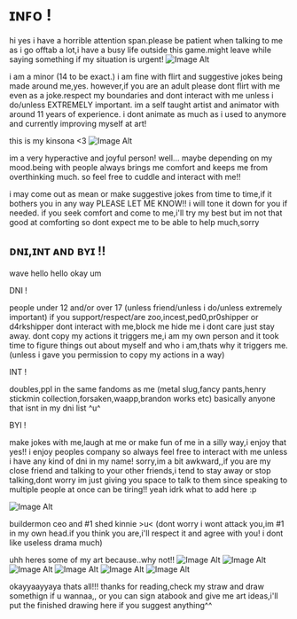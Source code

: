 # ɪɴꜰᴏ !
hi yes i have a horrible attention span.please be patient when talking to me as i go offtab a lot,i have a busy life outside this game.might leave while saying something if my situation is urgent!
 ![Image Alt](https://media.discordapp.net/attachments/1392020370499960915/1403669191386599454/cdf0d4e54d1c4986c09f8b67c2cef1a3_1.jpg?ex=6898644e&is=689712ce&hm=e37bcc5d6f2464fd5a8d473fb4029a1e1af6cc0588a020eb900398171b5b3415&=&format=webp)

 i am a minor (14 to be exact.) i am fine with flirt and suggestive jokes being made around me,yes. however,if you are an adult please dont flirt with me even as a joke.respect my boundaries and dont interact with me unless i do/unless EXTREMELY important.
 im a self taught artist and animator with around 11 years of experience. i dont animate as much as i used to anymore and currently improving myself at art!
 
 this is my kinsona <3
 ![Image Alt](https://media.discordapp.net/attachments/1391412082532159538/1392559172700340274/Untitled328_20250709202348.png?ex=68982f0b&is=6896dd8b&hm=7272f532897afa3171d6c45c09ed74c05b97b57df94dd5996f2e44492e2d3d98&=&format=webp&quality=lossless&width=881&height=881)

 im a very hyperactive and joyful person! well... maybe depending on my mood.being with people always brings me comfort and keeps me from overthinking much. so feel free to cuddle and interact with me!!

 i may come out as mean or make suggestive jokes from time to time,if it bothers you in any way PLEASE LET ME KNOW!! i will tone it down for you if needed. if you seek comfort and come to me,i'll try my best but im not that good at comforting so dont expect me to be able to help much,sorry

 ## ᴅɴɪ,ɪɴᴛ ᴀɴᴅ ʙʏɪ !!

 wave hello hello okay um
 
 
 DNI !

 
 people under 12 and/or over 17 (unless friend/unless i do/unless extremely important) if you support/respect/are zoo,incest,ped0,pr0shipper or d4rkshipper dont interact with me,block me hide me i dont care just stay away. dont copy my actions it triggers me,i am my own person and it took time to figure things out about myself and who i am,thats why it triggers me. (unless i gave you permission to copy my actions in a way)


INT !


doubles,ppl in the same fandoms as me (metal slug,fancy pants,henry stickmin collection,forsaken,waapp,brandon works etc) basically anyone that isnt in my dni list ^u^


BYI !


make jokes with me,laugh at me or make fun of me in a silly way,i enjoy that yes!! i enjoy peoples company so always feel free to interact with me unless i have any kind of dni in my name! sorry,im a bit awkward,,if you are my close friend and talking to your other friends,i tend to stay away or stop talking,dont worry im just giving you space to talk to them since speaking to multiple people at once can be tiring!! yeah idrk what to add here :p


![Image Alt](https://media.discordapp.net/attachments/1392020370499960915/1403669191961219173/56ea6860df67d05b76852d4daeb505e7_1.jpg?ex=6898644e&is=689712ce&hm=b1ecdcac32df95aa1b13786053366fe5970a38f766880386d76d107133f64ace&=&format=webp)

buildermon ceo and #1 shed kinnie >u< (dont worry i wont attack you,im #1 in my own head.if you think you are,i'll respect it and agree with you! i dont like useless drama much)

uhh heres some of my art because..why not!!
![Image Alt](https://media.discordapp.net/attachments/1377172836124328006/1397294259715051591/Untitled11_20250722220533.png?ex=6898456f&is=6896f3ef&hm=578388e4ae2a098f69116bcc56f5d20ac4760f7d5a846a752750bae043e1f267&=&format=webp&quality=lossless&width=881&height=881)
![Image Alt](https://media.discordapp.net/attachments/1377172836124328006/1388332451897544836/Untitled279_20250627134533.png?ex=6897f7da&is=6896a65a&hm=dde206e396c2fa28eed05f33530525f8c4717a8ce92b2e0754e7ce1bd0611b70&=&format=webp&quality=lossless&width=777&height=777)
![Image Alt](https://media.discordapp.net/attachments/1386697880852758611/1402033527989600396/IMG_20250804_235753.jpg?ex=68985fb9&is=68970e39&hm=aa0092634ff23c28c236a5d843e5e683714f945b17ca43f32242c35c437bb3c2&=&format=webp&width=659&height=880)
![Image Alt](https://media.discordapp.net/attachments/1386697880852758611/1402354019283894492/Untitled73_20250805211146.png?ex=689838b4&is=6896e734&hm=38590b38b5020cc3f7310eb2cde8c7bab4fde2b895edd0ac6fbcbdd04267d307&=&format=webp&quality=lossless&width=881&height=881)
![Image Alt](https://media.discordapp.net/attachments/1386697880852758611/1399910672715747369/Untitled31_20250730025033.png?ex=6897e6e9&is=68969569&hm=42be8ebd660c0a4e2d645a35b15e3af4b2bfeaf5a9b5105fbfe71a7c294e96ca&=&format=webp&quality=lossless)
![Image Alt](https://media.discordapp.net/attachments/1392020370499960915/1403716065040535648/Untitled92_20250809152339.png?ex=68988ff5&is=68973e75&hm=c7cffe4f991c3d1f62dc32303319b687cf22c0cb5ff6c1e439923e09adf67d0f&=&format=webp&quality=lossless&width=881&height=881)


okayyaayyaya thats all!!! thanks for reading,check my straw and draw somethign if u wannaa,, or you can sign atabook and give me art ideas,i'll put the finished drawing here if you suggest anything^^

